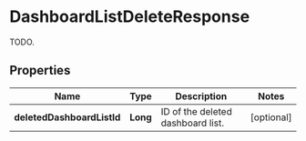 

# DashboardListDeleteResponse

TODO.
## Properties

Name | Type | Description | Notes
------------ | ------------- | ------------- | -------------
**deletedDashboardListId** | **Long** | ID of the deleted dashboard list. |  [optional]



